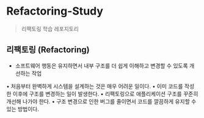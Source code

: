 # Refactoring-Study
> 리팩토링 학습 레포지토리

## 리팩토링 (Refactoring)
* 소프트웨어 행동은 유지하면서 내부 구조를 더 쉽게 이해하고 변경할 수 있도록 개선하는 작업

• 처음부터 완벽하게 시스템을 설계하는 것은 매우 어려운 일이다.
• 이미 코드를 작성한 이후에 구조를 변경하는 일이 발생한다.
• 리팩토링으로 애플리케이션 구조를 꾸준히 개선해 나가야 한다.
• 구조 변경으로 인한 버그를 줄이면서 코드를 깔끔하게 유지할 수 있는 방법이다.
